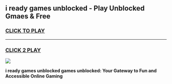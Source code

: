 
## i ready games unblocked - Play Unblocked Gmaes & Free
<h3>
<a href="https://news.freeplayer.one?title=i_ready_games_unblocked&ref=23F">CLICK TO PLAY</a></h3>
<hr>

<h3>
<a href="https://news.freeplayer.one?title=i_ready_games_unblocked&ref=23F">CLICK 2 PLAY</a>
  
</h3>

<a href="https://news.freeplayer.one?title=i_ready_games_unblocked&ref=23F/"><img src="https://clearcache.store/games.png"></a>


**i ready games unblocked games unblocked: Your Gateway to Fun and Accessible Online Gaming**
